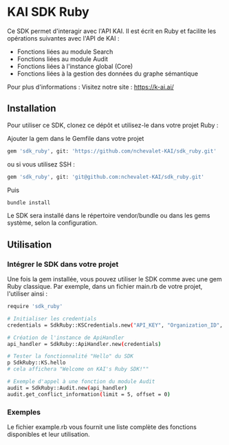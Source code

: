 # KAI SDK Ruby

Ce SDK permet d'interagir avec l'API KAI. Il est écrit en Ruby et facilite les opérations suivantes avec l'API de KAI :
- Fonctions liées au module Search
- Fonctions liées au module Audit
- Fonctions liées à l'instance global (Core)
- Fonctions liées à la gestion des données du graphe sémantique

Pour plus d'informations : 
Visitez notre site : https://k-ai.ai/

## Installation
Pour utiliser ce SDK, clonez ce dépôt et utilisez-le dans votre projet Ruby :

Ajouter la gem dans le Gemfile dans votre projet

```bash
gem 'sdk_ruby', git: 'https://github.com/nchevalet-KAI/sdk_ruby.git'
```

ou si vous utilisez SSH :
```bash
gem 'sdk_ruby', git: 'git@github.com:nchevalet-KAI/sdk_ruby.git'
```

Puis
```bash
bundle install
```

Le SDK sera installé dans le répertoire vendor/bundle ou dans les gems système, selon la configuration.


## Utilisation
### Intégrer le SDK dans votre projet
Une fois la gem installée, vous pouvez utiliser le SDK comme avec une gem Ruby classique. Par exemple, dans un fichier main.rb de votre projet, l'utiliser ainsi :

```bash
require 'sdk_ruby'

# Initialiser les credentials
credentials = SdkRuby::KSCredentials.new("API_KEY", "Organization_ID", "Instance_ID")

# Création de l'instance de ApiHandler
api_handler = SdkRuby::ApiHandler.new(credentials)

# Tester la fonctionnalité "Hello" du SDK
p SdkRuby::KS.hello
# cela affichera "Welcome on KAI's Ruby SDK!""

# Exemple d'appel à une fonction du module Audit
audit = SdkRuby::Audit.new(api_handler)
audit.get_conflict_information(limit = 5, offset = 0)

```

### Exemples
Le fichier example.rb vous fournit une liste complète des fonctions disponibles et leur utilisation.